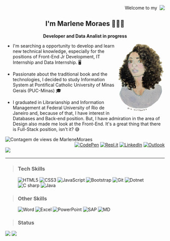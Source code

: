 <p align="right"> Welcome to my &nbsp;<img align="right" src="https://img.shields.io/badge/-GitHub-333333?style=for-the-badge&logo=GitHub"></p>



<h2 align="center">I'm Marlene Moraes 👩🏽‍💻</h2> 

<p align="center"><b>Developer and Data Analist in progress</b></p>  

- <img src=".\img\MarleneMoraes_por_NanciYin.png" alt="Marlene em aquarela por Nanci Yin"  width="150px" align="right"/> I'm searching a opportunity to develop and learn new technical knowledge, especially for the positions of Front-End Jr Development, IT Internship and Data Internship. 🖥️

- Passionate about the traditional book and the technologies, I decided to study Information System at Pontifical Catholic University of Minas Gerais (PUC-Minas) :mortar_board:

- I graduated in Librarianship and Information Management at Federal University of Rio de Janeiro and, because of that, I have interest in Databases and Back-end position. But, I have admiration in the area of Design also made me look at the Front-End. It's a great thing that there is Full-Stack position, isn't it? :sweat_smile:

  

<img align="center" src="https://komarev.com/ghpvc/?username=marlenemoraes&color=blueviolet" alt="Contagem de views de MarleneMoraes"/>



<div class="socialmedia" align="right">
    <a href="https://codepen.io/marlenemoraes" target="blank"><img src="https://img.shields.io/badge/-CodePen-333333?style=flat&logo=CodePen" alt="CodePen"></a>
    <a href="https://replit.com/@MarleneMoraes" target="blank"><img src="https://img.shields.io/badge/-Repl.it-333333?style=flat&logo=Repl.it" alt="Repl.it"></a>
    <a href="https://www.linkedin.com/in/marlenemoraes/" target="blank"><img src="https://img.shields.io/badge/-LinkedIn-333333?style=flat&logo=LinkedIn"alt="LinkedIn"></a>
     <a href="mailto: marlenevmoraes@outlook.com" target="blank"><img src="https://img.shields.io/badge/-Microsoft_Outlook-333333?style=flat&logo=microsoft-outlook"alt="Outlook"></a>
</div>
<div class="README-languages">
    <a href="https://github.com/MarleneMoraes/marlenemoraes/blob/main/README.md"><img src="https://img.shields.io/badge/Portugu%C3%AAs%20do%20Brasil%20-%23323330.svg?&style=for-the-badge&logo=brazil&color=#033202" /></a>
</div>


***



> ### Tech Skills

<div class="skills">
    <figure>
        <img src="https://img.shields.io/badge/HTML5-E34F26?style=for-the-badge&logo=html5&logoColor=white" alt="HTML5" />
        <img src="https://img.shields.io/badge/CSS3-1572B6?style=for-the-badge&logo=css3&logoColor=white" alt="CSS3" />
        <img src="https://img.shields.io/badge/JavaScript-F7DF1E?style=for-the-badge&logo=javascript&logoColor=black" alt="JavaScript" />
         <img src="https://img.shields.io/badge/Bootstrap-563D7C?style=for-the-badge&logo=bootstrap&logoColor=white" alt="Bootstrap" />
        <img src="https://img.shields.io/badge/Git-ED8B00?style=for-the-badge&logo=git&logoColor=white" alt="Git"/>
        <img src="https://img.shields.io/badge/.NET-5C2D91?style=for-the-badge&logo=.net&logoColor=white" alt="Dotnet"/>
        <img src="https://img.shields.io/badge/C%23-239120?style=for-the-badge&logo=c-sharp&logoColor=white" alt="C sharp" />
       <img src="https://img.shields.io/badge/Java-ED8B00?style=for-the-badge&logo=java&logoColor=white" alt="Java" />
    </figure>
</div>



> ### Other Skills

<div class="otherskills">
    <figure>
   		<img src="https://img.shields.io/badge/Microsoft_Word-2B579A?style=for-the-badge&logo=microsoft-word&logoColor=white" alt="Word" />
        <img src="https://img.shields.io/badge/Microsoft_Excel-217346?style=for-the-badge&logo=microsoft-excel&logoColor=white" alt="Excel" />
        <img src="https://img.shields.io/badge/Microsoft_PowerPoint-B7472A?style=for-the-badge&logo=microsoft-powerpoint&logoColor=white" alt="PowerPoint">
        <img src="https://img.shields.io/badge/SAP-0FAAFF?style=for-the-badge&logo=sap&logoColor=white" alt="SAP">
        <img src="https://img.shields.io/badge/Markdown-000000?style=for-the-badge&logo=markdown&logoColor=white" alt="MD">
    </figure>
</div>





>  ### Status



<img height="195em" src="https://github-readme-stats-eight-theta.vercel.app/api?username=marlenemoraes&show_icons=true&theme=tokyonight&include_all_commits=true&count_private=true"/>



<img height="273em" src="https://github-readme-stats-eight-theta.vercel.app/api/top-langs/?username=marlenemoraes&layout=compact&langs_count=8&theme=tokyonight"/>